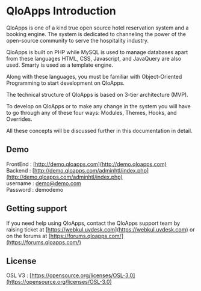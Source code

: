 # QloApps Introduction

QloApps is one of a kind true open source hotel reservation system and a booking engine. The system is dedicated to channeling the power of the open-source community to serve the hospitality industry.

QloApps is built on PHP while MySQL is used to manage databases apart from these languages HTML, CSS, Javascript, and JavaQuery are also used. Smarty is used as a template engine.

Along with these languages, you must be familiar with Object-Oriented Programming to start development on QloApps.

The technical structure of QloApps is based on 3-tier architecture (MVP).

To develop on QloApps or to make any change in the system you will have to go through any of these four ways: Modules, Themes, Hooks, and Overrides.

All these concepts will be discussed further in this documentation in detail.

Demo
--------
FrontEnd : [http://demo.qloapps.com](http://demo.qloapps.com) </br>
Backend : [http://demo.qloapps.com/adminhtl/index.php](http://demo.qloapps.com/adminhtl/index.php) </br>
username : demo@demo.com </br>
Password : demodemo </br>

Getting support
--------
If you need help using QloApps, contact the QloApps support team by raising ticket at [https://webkul.uvdesk.com](https://webkul.uvdesk.com) or on the forums at [https://forums.qloapps.com/](https://forums.qloapps.com/)

License
--------
OSL V3 : [https://opensource.org/licenses/OSL-3.0](https://opensource.org/licenses/OSL-3.0)
